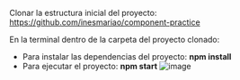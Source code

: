 Clonar la estructura inicial del proyecto: https://github.com/inesmariao/component-practice 

En la terminal dentro de la carpeta del proyecto clonado: 
* Para instalar las dependencias del proyecto: **npm install**
* Para ejecutar el proyecto: **npm start**
![image](https://github.com/inesmariao/component-practice/assets/63691309/c091362f-8687-4851-8970-b333dc3935e3)
